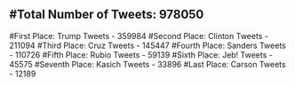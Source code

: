 #Total Number of Tweets: 978050 
---
#First Place: Trump Tweets - 359984
#Second Place: Clinton Tweets - 211094
#Third Place: Cruz Tweets - 145447
#Fourth Place: Sanders Tweets - 110726
#Fifth Place: Rubio Tweets - 59139
#Sixth Place: Jeb! Tweets - 45575
#Seventh Place: Kasich Tweets - 33896
#Last Place: Carson Tweets - 12189
